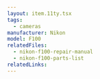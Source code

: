 ```yaml
---
layout: item.11ty.tsx
tags:
  - cameras
manufacturer: Nikon
model: F100
relatedFiles:
  - nikon-f100-repair-manual
  - nikon-f100-parts-list
relatedLinks:
---
```

